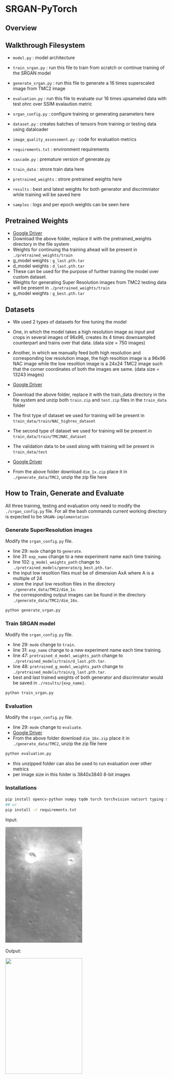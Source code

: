 # SRGAN-PyTorch

## Overview

## Walkthrough Filesystem

- `model.py` : model architecture
- `train_srgan.py` : run this file to train from scratch or continue training of the SRGAN model
- `generate_srgan.py` : run this file to generate a 16 times superscaled image from TMC2 image
- `evaluation.py` : run this file to evaluate our 16 times upsameled data with test ohrc over SSIM evalaution metric
- `srgan_config.py` : configure training or generating parameters here
- `dataset.py` : creates batches of tensors from training or testing data using dataloader
- `image_quality_assessment.py` : code for evaluation metrics
- `requirements.txt` : environment requirements
- `cascade.py` : premature version of generate.py

- `train_data` : strore train data here
- `pretrained_weights` : strore pretrained weights here
- `results` : best and latest weights for both generator and discrimniator while training will be saved here
- `samples` : logs and per epoch weights can be seen here


## Pretrained Weights

- [Google Driver](https://drive.google.com/drive/folders/1n3-2heTW7SU7Sjh-86cEz6Hi0FJkA_jm?usp=share_link)
- Download the above folder, replace it with the pretrained_weights directory in the file system 
- Weights for continuing tha training ahead will be present in `./pretrained_weights/train`
- g_model weights : `g_last.pth.tar`
- d_model weights : `d_last.pth.tar`
- These can be used for the purpose of further training the model over custom dataset.
- Weights for generating Super Resolution images from TMC2 testing data will be present in `./pretrained_weights/train`
- g_model weights : `g_best.pth.tar`

## Datasets

- We used 2 types of datasets for fine tuning the model
- One, in which the model takes a high resolution image as input and crops in several images of 96x96, creates its 4 times downsampled counterpart and trains over that data. (data size = 750 images)
- Another, in which we manually feed both high resolution and corresponding low resolution image, the high resoltion image is a 96x96 NAC image while the low resoltion image is a 24x24 TMC2 image such that the corner coordinates of both the images are same. (data size = 13243 images)

- [Google Driver](https://drive.google.com/drive/folders/1HPzvEQHVjSSQeGu2WyX8IHNLsrY-HzBs?usp=share_link)
- Download the above folder, replace it with the train_data directory in the file system and unzip both `train.zip` and `test.zip` files in the `train_data` folder
- The first type of dataset we used for training will be present in `train_data/train/NAC_highres_dataset`
- The second type of dataset we used for training will be present in `train_data/train/TMC2NAC_dataset`
- The validation data to be used along with training will be present in `train_data/test`

- [Google Driver](https://drive.google.com/drive/folders/1Ac0Pirfl5W8RqUe_kEUx7c6mos3ueDcY?usp=share_link)
- From the above folder download `dim_1x.zip` place it in `./generate_data/TMC2`, unzip the zip file here

## How to Train, Generate and Evaluate

All three training, testing and evaluation only need to modify the `./srgan_config.py` file.
For all the bash commands current working directory is expected to be `SRGAN-implementation`

### Generate SuperResolution images

Modify the `srgan_config.py` file.

- line 29: `mode` change to `generate`.
- line 31: `exp_name` change to a new experiment name each time training.
- line 102: `g_model_weights_path` change to `./pretrained_models/generate/g_best.pth.tar`.
- the input low resoltion files must be of dimension AxA where A is a multiple of 24
- store the input low resoltion files in the directory `./generate_data/TMC2/dim_1x`.
- the corresponding output images can be found in the directory `./generate_data/TMC2/dim_16x`.

```bash
python generate_srgan.py
```

### Train SRGAN model

Modify the `srgan_config.py` file.

- line 29: `mode` change to `train`.
- line 31: `exp_name` change to a new experiment name each time training.
- line 47: `pretrained_d_model_weights_path` change to `./pretrained_models/train/d_last.pth.tar`.
- line 48: `pretrained_g_model_weights_path` change to `./pretrained_models/train/g_last.pth.tar`.
- best and last trained weights of both generator and discrimnator would be saved in `./results/{exp_name}`.

```bash
python train_srgan.py
```

### Evaluation

Modify the `srgan_config.py` file.

- line 29: `mode` change to `evaluate`.
- [Google Driver](https://drive.google.com/drive/folders/1Ac0Pirfl5W8RqUe_kEUx7c6mos3ueDcY?usp=share_link)
- From the above folder download `dim_16x.zip` place it in `./generate_data/TMC2`, unzip the zip file here

```bash
python evaluation.py
```

- this unzipped folder can also be used to run evaluation over other metrics
- per image size in this folder is 3840x3840 8-bit images


### Installations

```bash
pip install opencv-python numpy tqdm torch torchvision natsort typing scipy
## or
pip install -r requirements.txt
```

Input:

<span align="center"><img width="240" height="360" src="figure/input.png"/></span>

Output: 

<span align="center"><img width="240" height="360" src="figure/output.png"/></span>
